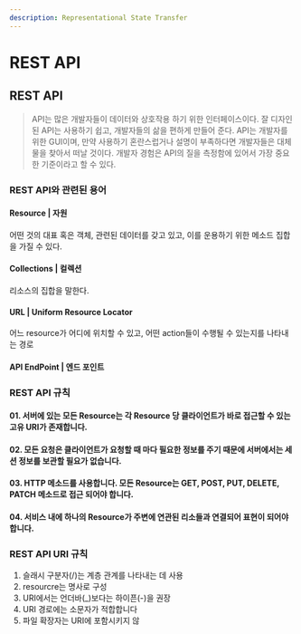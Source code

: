```yaml
---
description: Representational State Transfer
---
```


# REST API

## REST API 

> API는 많은 개발자들이 데이터와 상호작용 하기 위한 인터페이스이다. 잘 디자인된 API는 사용하기 쉽고, 개발자들의 삶을 편하게 만들어 준다. API는 개발자를 위한 GUI이며, 만약 사용하기 혼란스럽거나 설명이 부족하다면 개발자들은 대체물을 찾아서 떠날 것이다. 개발자 경험은 API의 질을 측정함에 있어서 가장 중요한 기준이라고 할 수 있다.

### REST API와 관련된 용어

#### Resource \| 자원

 어떤 것의 대표 혹은 객체, 관련된 데이터를 갖고 있고, 이를 운용하기 위한 메소드 집합을 가질 수 있다. 

#### Collections \| 컬렉션

 리소스의 집합을 말한다. 

#### URL \| Uniform Resource Locator

 어느 resource가 어디에 위치할 수 있고, 어떤 action들이 수행될 수 있는지를 나타내는 경로 

#### API EndPoint \| 엔드 포인트



### REST API 규칙 

#### 01. 서버에 있는 모든 Resource는 각 Resource 당 클라이언트가 바로 접근할 수 있는 고유 URI가 존재합니다.



#### 02. 모든 요청은 클라이언트가 요청할 때 마다 필요한 정보를 주기 때문에 서버에서는 세션 정보를 보관할 필요가 없습니다.



#### 03. HTTP 메소드를 사용합니다. 모든 Resource는 GET, POST, PUT, DELETE, PATCH 메소드로 접근 되어야 합니다.



#### 04. 서비스 내에 하나의 Resource가 주변에 연관된 리소들과 연결되어 표현이 되어야 합니다.

### REST API URI 규칙

1. 슬래시 구분자\(/\)는 계층 관계를 나타내는 데 사용
2. resourcre는 명사로 구성
3. URI에서는 언더바\(\_\)보다는 하이픈\(-\)을 권장
4. URI 경로에는 소문자가 적합합니다
5. 파일 확장자는 URI에 포함시키지 않

